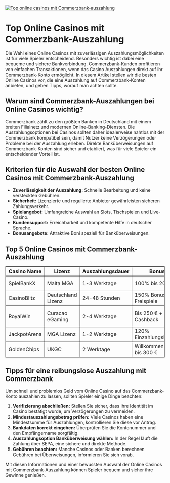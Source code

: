 [![Top online casinos mit Commerzbank-auszahlung](https://123-caf.pages.dev/gitsignup.png)](https://vrmoo.ru/Bt82HjjY)

<h1>Top Online Casinos mit Commerzbank-Auszahlung</h1>  <p>Die Wahl eines Online Casinos mit zuverlässigen Auszahlungsmöglichkeiten ist für viele Spieler entscheidend. Besonders wichtig ist dabei eine bequeme und sichere Bankverbindung. Commerzbank-Kunden profitieren von einfachen Transaktionen, wenn das Casino Auszahlungen direkt auf ihr Commerzbank-Konto ermöglicht. In diesem Artikel stellen wir die besten Online Casinos vor, die eine Auszahlung auf Commerzbank-Konten anbieten, und geben Tipps, worauf man achten sollte.</p>  <h2>Warum sind Commerzbank-Auszahlungen bei Online Casinos wichtig?</h2>  <p>Commerzbank zählt zu den größten Banken in Deutschland mit einem breiten Filialnetz und modernen Online-Banking-Diensten. Die Auszahlungsoptionen bei Casinos sollten daher idealerweise nahtlos mit der Commerzbank kompatibel sein, damit Nutzer keine Verzögerungen oder Probleme bei der Auszahlung erleben. Direkte Banküberweisungen auf Commerzbank-Konten sind sicher und etabliert, was für viele Spieler ein entscheidender Vorteil ist.</p>  <h2>Kriterien für die Auswahl der besten Online Casinos mit Commerzbank-Auszahlung</h2>  <ul>   <li><strong>Zuverlässigkeit der Auszahlung:</strong> Schnelle Bearbeitung und keine versteckten Gebühren.</li>   <li><strong>Sicherheit:</strong> Lizenzierte und regulierte Anbieter gewährleisten sicheren Zahlungsverkehr.</li>   <li><strong>Spielangebot:</strong> Umfangreiche Auswahl an Slots, Tischspielen und Live-Casino.</li>   <li><strong>Kundensupport:</strong> Erreichbarkeit und kompetente Hilfe in deutscher Sprache.</li>   <li><strong>Bonusangebote:</strong> Attraktive Boni speziell für Banküberweisungen.</li> </ul>  <h2>Top 5 Online Casinos mit Commerzbank-Auszahlung</h2>  <table border="1" cellpadding="8" cellspacing="0">   <thead>     <tr>       <th>Casino Name</th>       <th>Lizenz</th>       <th>Auszahlungsdauer</th>       <th>Bonus</th>       <th>Besonderheiten</th>     </tr>   </thead>   <tbody>     <tr>       <td>SpielBankX</td>       <td>Malta MGA</td>       <td>1-3 Werktage</td>       <td>100% bis 200 €</td>       <td>Großes Live-Casino</td>     </tr>     <tr>       <td>CasinoBlitz</td>       <td>Deutschland Lizenz</td>       <td>24-48 Stunden</td>       <td>150% Bonus + Freispiele</td>       <td>Optimiert für mobile Geräte</td>     </tr>     <tr>       <td>RoyalWin</td>       <td>Curacao eGaming</td>       <td>2-4 Werktage</td>       <td>Bis 250 € + Cashback</td>       <td>VIP-Programm für Stammspieler</td>     </tr>     <tr>       <td>JackpotArena</td>       <td>MGA Lizenz</td>       <td>1-2 Werktage</td>       <td>120% Einzahlungsbonus</td>       <td>Hohe Jackpots bei Slots</td>     </tr>     <tr>       <td>GoldenChips</td>       <td>UKGC</td>       <td>2 Werktage</td>       <td>Willkommenspaket bis 300 €</td>       <td>Exklusive Turniere</td>     </tr>   </tbody> </table>  <h2>Tipps für eine reibungslose Auszahlung mit Commerzbank</h2>  <p>Um schnell und problemlos Geld vom Online Casino auf das Commerzbank-Konto auszahlen zu lassen, sollten Spieler einige Dinge beachten:</p>  <ol>   <li><strong>Verifizierung abschließen:</strong> Stellen Sie sicher, dass Ihre Identität im Casino bestätigt wurde, um Verzögerungen zu vermeiden.</li>   <li><strong>Mindestauszahlungsbetrag prüfen:</strong> Viele Casinos haben eine Mindestsumme für Auszahlungen, kontrollieren Sie diese vor Antrag.</li>   <li><strong>Bankdaten korrekt eingeben:</strong> Überprüfen Sie die Kontonummer und den Empfängername sorgfältig.</li>   <li><strong>Auszahlungsoption Banküberweisung wählen:</strong> In der Regel läuft die Zahlung über SEPA, eine sichere und direkte Methode.</li>   <li><strong>Gebühren beachten:</strong> Manche Casinos oder Banken berechnen Gebühren bei Überweisungen, informieren Sie sich vorab.</li> </ol>  <p>Mit diesen Informationen und einer bewussten Auswahl der Online Casinos mit Commerzbank-Auszahlung können Spieler bequem und sicher ihre Gewinne genießen.</p>